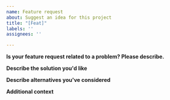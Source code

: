 ```yaml
---
name: Feature request
about: Suggest an idea for this project
title: "[Feat]"
labels: ''
assignees: ''

---
```


**Is your feature request related to a problem? Please describe.**

**Describe the solution you'd like**

**Describe alternatives you've considered**

**Additional context**
